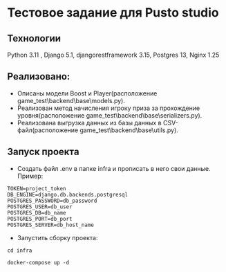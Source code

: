 # Тестовое задание для Pusto studio

## Технологии

Python 3.11 , Django 5.1, djangorestframework 3.15, Postgres 13, Nginx 1.25

## Реализовано:
 - Описаны модели Boost и Player(расположение game_test\backend\base\models.py).
 - Реализован метод начисления игроку приза за прохождение уровня(расположение game_test\backend\base\serializers.py).
 - Реализована выгрузка данных из базы данных в CSV-файл(расположение game_test\backend\base\utils.py).

## Запуск проекта

- Создать файл .env в папке infra и прописать в него свои данные.
Пример:
```
TOKEN=project_token
DB_ENGINE=django.db.backends.postgresql
POSTGRES_PASSWORD=db_password
POSTGRES_USER=db_user
POSTGRES_DB=db_name
POSTGRES_PORT=db_port
POSTGRES_SERVER=db_host_name
```
- Запустить сборку  проекта:
```
cd infra
```
```
docker-compose up -d
```